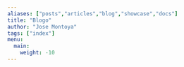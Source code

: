 ```yaml
---
aliases: ["posts","articles","blog","showcase","docs"]
title: "Blogo"
author: "Jose Montoya"
tags: ["index"]
menu:
  main:
    weight: -10
---
```


